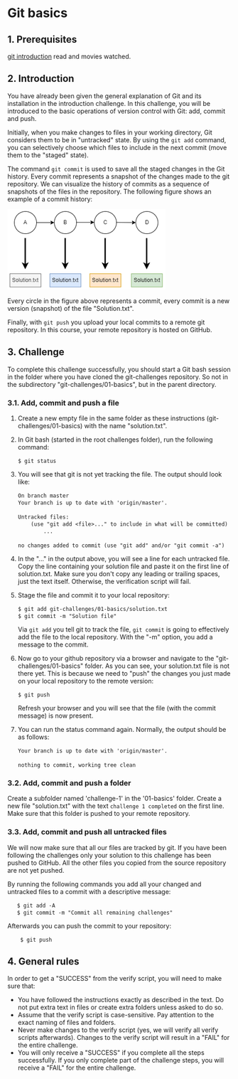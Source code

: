 # Git basics

## 1. Prerequisites

[git introduction](./../00-introduction/description.md) read and movies watched.

## 2. Introduction

You have already been given the general explanation of Git and its installation in the introduction challenge. In this challenge, you will be introduced to the basic operations of version control with Git: add, commit and push.

Initially, when you make changes to files in your working directory, Git considers them to be in "untracked" state. By using the `git add` command, you can selectively choose which files to include in the next commit (move them to the "staged" state).

The command `git commit` is used to save all the staged changes in the Git history. Every commit represents a snapshot of the changes made to the git repository. We can visualize the history of commits as a sequence of snapshots of the files in the repository. The following figure shows an example of a commit history:

<a href="./commit-history.png" target="_blank">
    <img src="./commit-history.png">
</a>

Every circle in the figure above represents a commit, every commit is a new version (snapshot) of the file "Solution.txt".

Finally, with `git push` you upload your local commits to a remote git repository. In this course, your remote repository is hosted on GitHub.

## 3. Challenge

To complete this challenge successfully, you should start a Git bash session in the folder where you have cloned the git-challenges repository. So not in the subdirectory "git-challenges/01-basics", but in the parent directory.

### 3.1. Add, commit and push a file

1.  Create a new empty file in the same folder as these instructions (git-challenges/01-basics) with the name "solution.txt".
1.  In Git bash (started in the root challenges folder), run the following command:


    ```console
    $ git status
    ```

1.  You will see that git is not yet tracking the file. The output should look like:


    ```text
    On branch master
    Your branch is up to date with 'origin/master'.

    Untracked files:
        (use "git add <file>..." to include in what will be committed)
            ...

    no changes added to commit (use "git add" and/or "git commit -a")
    ```

1.  In the "..." in the output above, you will see a line for each untracked file. Copy the line containing your solution file and paste it on the first line of solution.txt. Make sure you don't copy any leading or trailing spaces, just the text itself. Otherwise, the verification script will fail.
1.  Stage the file and commit it to your local repository:


    ```console
    $ git add git-challenges/01-basics/solution.txt
    $ git commit -m "Solution file"
    ```
    Via `git add` you tell git to track the file, `git commit` is going to effectively add the file to the local repository. With the "-m" option, you add a message to the commit.

1.  Now go to your github repository via a browser and navigate to the "git-challenges/01-basics" folder. As you can see, your solution.txt file is not there yet. This is because we need to "push" the changes you just made on your local repository to the remote version:


    ```console
    $ git push
    ```
    Refresh your browser and you will see that the file (with the commit message) is now present.

1.  You can run the status command again. Normally, the output should be as follows:


    ```text
    Your branch is up to date with 'origin/master'.

    nothing to commit, working tree clean
    ```

### 3.2. Add, commit and push a folder

Create a subfolder named 'challenge-1' in the '01-basics' folder. Create a new file "solution.txt" with the text `challenge 1 completed` on the first line. Make sure that this folder is pushed to your remote repository.

### 3.3. Add, commit and push all untracked files

We will now make sure that all our files are tracked by git. If you have been following the challenges only your solution to this challenge has been pushed to GitHub. All the other files you copied from the source repository are not yet pushed.

By running the following commands you add all your changed and untracked files to a commit with a descriptive message:

 ```console
    $ git add -A
    $ git commit -m "Commit all remaining challenges"
```

Afterwards you can push the commit to your repository:

```console
    $ git push
```

## 4. General rules

In order to get a "SUCCESS" from the verify script, you will need to make sure that:

-   You have followed the instructions exactly as described in the text. Do not put extra text in files or create extra folders unless asked to do so.
-   Assume that the verify script is case-sensitive. Pay attention to the exact naming of files and folders.
-   Never make changes to the verify script (yes, we will verify all verify scripts afterwards). Changes to the verify script will result in a "FAIL" for the entire challenge.
-   You will only receive a "SUCCESS" if you complete all the steps successfully. If you only complete part of the challenge steps, you will receive a "FAIL" for the entire challenge.
